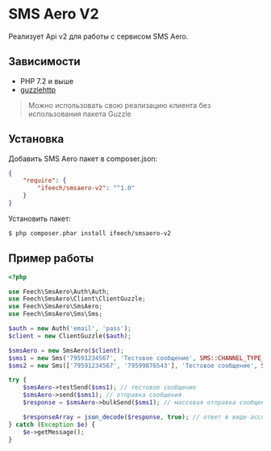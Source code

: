 SMS Aero V2
===========
Реализует Api v2 для работы с сервисом SMS Aero.

Зависимости
------------

* PHP 7.2 и выше
* [guzzlehttp](https://packagist.org/packages/guzzlehttp/guzzle)

> Можно использовать свою реализацию клиента без использования пакета Guzzle

Установка
------------

Добавить SMS Aero пакет в composer.json:

````json
{
    "require": {
        "ifeech/smsaero-v2": "^1.0"
    }
}
````

Установить пакет:

```bash
$ php composer.phar install ifeech/smsaero-v2
```

Пример работы
--------------


```php
<?php

use Feech\SmsAero\Auth\Auth;
use Feech\SmsAero\Client\ClientGuzzle;
use Feech\SmsAero\SmsAero;
use Feech\SmsAero\Sms\Sms;

$auth = new Auth('email', 'pass');
$client = new ClientGuzzle($auth);

$smsAero = new SmsAero($client);
$sms1 = new Sms('79591234567', 'Тестовое сообщение', SMS::CHANNEL_TYPE_INTERNATIONAL);
$sms2 = new Sms(['79591234567', '79599876543'], 'Тестовое сообщение', SMS::CHANNEL_TYPE_DIGITAL);

try {
    $smsAero->testSend($sms1); // тестовое сообщение
    $smsAero->send($sms1); // отправка сообщения
    $response = $smsAero->bulkSend($sms1); // массовая отправка сообщений

    $responseArray = json_decode($response, true); // ответ в виде ассоциативного массива
} catch (Exception $e) {
    $e->getMessage();
}

```